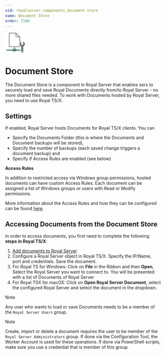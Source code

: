 ```yaml
---
uid: royalserver_components_document-store
name: Document Store
order: 7100
---
```


<img src="/r2023/images/RoyalServer/Svg/SVG_DocumentStore_32.svg" class="icon-left icon-lg" alt="" />

# Document Store

The Document Store is a component in Royal Server that enables sers to securely load and save Royal Documents directly from/to Royal Server - no more shared files needed. To work with Documents hosted by Royal Server, you need to use Royal TS/X.

## Settings

If enabled, Royal Server hosts Documents for Royal TS/X clients. You can

- Specify the Documents Folder (this is where the Documents and Document backups will be stored),
- Specify the number of backups (each saved change triggers a document backup) and
- Specify if Access Rules are enabled (see below)

**Access Rules**

In addition to restricted access via Windows group permissions, hosted documents can have custom Access Rules. Each document can be assigned a list of Windows groups or users with Read or Modify permissions.

More information about the Access Rules and how they can be configured can be found [here](xref:royalserver_components_document-store_documents).

## Accessing Documents from the Document Store

In order to access documents, you first need to complete the following **steps in Royal TS/X**:

1. [Add documents to Royal Server](xref:royalserver_components_document-store_documents)
2. Configure a Royal Server object in Royal TS/X. Specify the IP/Name, port and credentials. Save the document.
3. For Royal TS for Windows: Click on **File** in the Ribbon and then **Open**, Select the Royal Server you want to connect to. You will be presented with a list of Documents of Royal Server
4. For Royal TSX for macOS: Click on **Open Royal Server Document**, select the configured Royal Server and select the document in the dropdown.

> [!NOTE]  
> Any user who wants to load or save Documents needs to be a member of the `Royal Server Users` group.

> [!NOTE]  
> Create, import or delete a document requires the user to be member of the `Royal Server Administrators` group. If done via the Configuration Tool, the Worker Account is used for these operations. If done via PowerShell scripts, make sure you use a credential that is member of this group.
